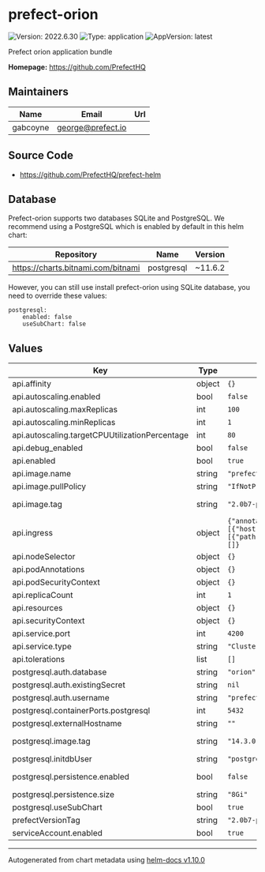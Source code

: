 # prefect-orion

![Version: 2022.6.30](https://img.shields.io/badge/Version-2022.6.30-informational?style=flat-square) ![Type: application](https://img.shields.io/badge/Type-application-informational?style=flat-square) ![AppVersion: latest](https://img.shields.io/badge/AppVersion-latest-informational?style=flat-square)

Prefect orion application bundle

**Homepage:** <https://github.com/PrefectHQ>

## Maintainers

| Name | Email | Url |
| ---- | ------ | --- |
| gabcoyne | <george@prefect.io> |  |

## Source Code

* <https://github.com/PrefectHQ/prefect-helm>

## Database 

Prefect-orion supports two databases SQLite and PostgreSQL. 
We recommend using a PostgreSQL which is enabled by default in this helm chart:

| Repository | Name | Version |
|------------|------|---------|
| https://charts.bitnami.com/bitnami | postgresql | ~11.6.2 |


However, you can still use install prefect-orion using SQLite database, you need to override these values:  

```
postgresql:
    enabled: false
    useSubChart: false
```


## Values

| Key | Type | Default | Description |
|-----|------|---------|-------------|
| api.affinity | object | `{}` |  |
| api.autoscaling.enabled | bool | `false` | Enable autoscaling |
| api.autoscaling.maxReplicas | int | `100` |  |
| api.autoscaling.minReplicas | int | `1` | Minimum autoscaling replica count |
| api.autoscaling.targetCPUUtilizationPercentage | int | `80` |  |
| api.debug_enabled | bool | `false` |  |
| api.enabled | bool | `true` |  |
| api.image.name | string | `"prefecthq/prefect"` |  |
| api.image.pullPolicy | string | `"IfNotPresent"` |  |
| api.image.tag | string | `"2.0b7-python3.8"` | Overrides the image tag whose default is the chart appVersion. |
| api.ingress | object | `{"annotations":{},"className":"","enabled":false,"hosts":[{"host":"prefect.local","paths":[{"path":"/","pathType":"ImplementationSpecific"}]}],"tls":[]}` | Ingress configuration |
| api.nodeSelector | object | `{}` |  |
| api.podAnnotations | object | `{}` |  |
| api.podSecurityContext | object | `{}` |  |
| api.replicaCount | int | `1` |  |
| api.resources | object | `{}` |  |
| api.securityContext | object | `{}` |  |
| api.service.port | int | `4200` |  |
| api.service.type | string | `"ClusterIP"` |  |
| api.tolerations | list | `[]` |  |
| postgresql.auth.database | string | `"orion"` |  |
| postgresql.auth.existingSecret | string | `nil` |  |
| postgresql.auth.username | string | `"prefect"` |  |
| postgresql.containerPorts.postgresql | int | `5432` |  |
| postgresql.externalHostname | string | `""` |  |
| postgresql.image.tag | string | `"14.3.0"` | Version tag, corresponds to tags at https://hub.docker.com/r/bitnami/postgresql/ |
| postgresql.initdbUser | string | `"postgres"` | initial postgres user to create |
| postgresql.persistence.enabled | bool | `false` | Enables a PVC that stores db between deployments |
| postgresql.persistence.size | string | `"8Gi"` | Configures size of postgres PVC |
| postgresql.useSubChart | bool | `true` |  |
| prefectVersionTag | string | `"2.0b7-python3.8"` |  |
| serviceAccount.enabled | bool | `true` |  |

----------------------------------------------
Autogenerated from chart metadata using [helm-docs v1.10.0](https://github.com/norwoodj/helm-docs/releases/v1.10.0)
